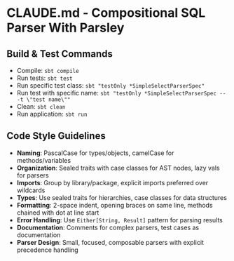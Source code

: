 # CLAUDE.md - Compositional SQL Parser With Parsley

## Build & Test Commands
- Compile: `sbt compile`
- Run tests: `sbt test`
- Run specific test class: `sbt "testOnly *SimpleSelectParserSpec"`
- Run test with specific name: `sbt "testOnly *SimpleSelectParserSpec -- -t \"test name\""`
- Clean: `sbt clean`
- Run application: `sbt run`

## Code Style Guidelines
- **Naming**: PascalCase for types/objects, camelCase for methods/variables
- **Organization**: Sealed traits with case classes for AST nodes, lazy vals for parsers
- **Imports**: Group by library/package, explicit imports preferred over wildcards
- **Types**: Use sealed traits for hierarchies, case classes for data structures
- **Formatting**: 2-space indent, opening braces on same line, methods chained with dot at line start
- **Error Handling**: Use `Either[String, Result]` pattern for parsing results
- **Documentation**: Comments for complex parsers, test cases as documentation
- **Parser Design**: Small, focused, composable parsers with explicit precedence handling